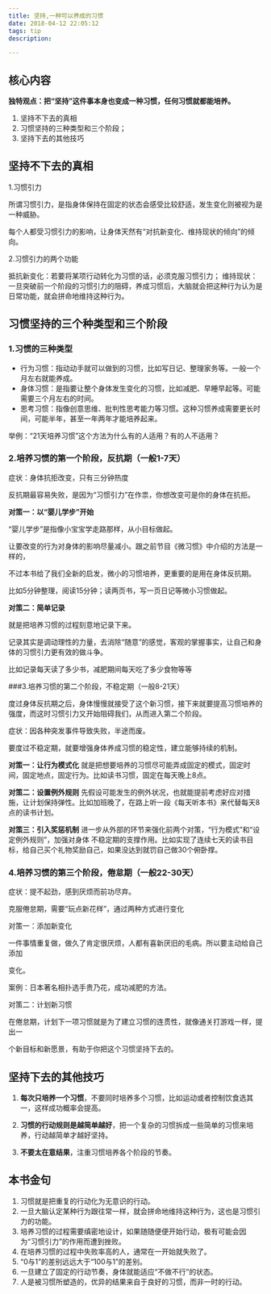 ```yaml
---
title: 坚持,一种可以养成的习惯
date: 2018-04-12 22:05:12
tags: tip
description: 

---
```



## 核心内容

**独特观点：把“坚持”这件事本身也变成一种习惯，任何习惯就都能培养。**

1. 坚持不下去的真相
2. 习惯坚持的三种类型和三个阶段；
3. 坚持下去的其他技巧

## 坚持不下去的真相
1.习惯引力

所谓习惯引力，是指身体保持在固定的状态会感受比较舒适，发生变化则被视为是一种威胁。

每个人都受习惯引力的影响，让身体天然有“对抗新变化、维持现状的倾向”的倾向。

2.习惯引力的两个功能

抵抗新变化：若要将某项行动转化为习惯的话，必须克服习惯引力； 维持现状：一旦突破前一个阶段的习惯引力的阻碍，养成习惯后，大脑就会把这种行为认为是日常功能，就会拼命地维持这种行为。

## 习惯坚持的三个种类型和三个阶段
### 1.习惯的三种类型
- 行为习惯：指动动手就可以做到的习惯，比如写日记、整理家务等。一般一个月左右就能养成。
- 身体习惯：是指要让整个身体发生变化的习惯，比如减肥、早睡早起等。可能需要三个月左右的时间。
- 思考习惯：指像创意思维、批判性思考能力等习惯。这种习惯养成需要更长时间，可能半年，甚至一年两年才能培养起来。

举例：“21天培养习惯”这个方法为什么有的人适用？有的人不适用？

### 2.培养习惯的第一个阶段，反抗期（一般1-7天）

 症状：身体抗拒改变，只有三分钟热度

反抗期最容易失败，是因为“习惯引力”在作祟，你想改变可是你的身体在抗拒。

**对策一：以“婴儿学步”开始**

“婴儿学步”是指像小宝宝学走路那样，从小目标做起。

让要改变的行为对身体的影响尽量减小。跟之前节目《微习惯》中介绍的方法是一样的，

不过本书给了我们全新的启发，微小的习惯培养，更重要的是用在身体反抗期。

比如5分钟整理，阅读15分钟；读两页书，写一页日记等微小习惯做起。

**对策二：简单记录**

就是把培养习惯的过程刻意地记录下来。

记录其实是调动理性的力量，去消除“随意”的感觉，客观的掌握事实，让自己和身体的习惯引力更有效的做斗争。

比如记录每天读了多少书，减肥期间每天吃了多少食物等等

###3.培养习惯的第二个阶段，不稳定期（一般8-21天）

度过身体反抗期之后，身体慢慢就接受了这个新习惯，接下来就要提高习惯培养的强度，而这时习惯引力又开始阻碍我们，从而进入第二个阶段。

症状：因各种突发事件导致失败，半途而废。

要度过不稳定期，就要增强身体养成习惯的稳定性，建立能够持续的机制。

**对策一：让行为模式化**
就是把想要培养的习惯尽可能弄成固定的模式，固定时间，固定地点，固定行为。比如读书习惯，固定在每天晚上8点。

**对策二：设置例外规则**
先假设可能发生的例外状况，也就能提前考虑好应对措施，让计划保持弹性。比如加班晚了，在路上听一段《每天听本书》来代替每天8点的读书计划。

**对策三：引入奖惩机制**
进一步从外部的环节来强化前两个对策，“行为模式”和“设定例外规则”，加强对身体 不稳定期的支撑作用。比如实现了连续七天的读书目标，给自己买个礼物奖励自己，如果没达到就罚自己做30个俯卧撑。

### 4.培养习惯的第三个阶段，倦怠期（一般22-30天）

症状：提不起劲，感到厌烦而前功尽弃。

克服倦怠期，需要“玩点新花样”，通过两种方式进行变化

对策一：添加新变化

一件事情重复做，做久了肯定很厌烦，人都有喜新厌旧的毛病。所以要主动给自己添加

变化。

案例：日本著名相扑选手贵乃花，成功减肥的方法。

对策二：计划新习惯

在倦怠期，计划下一项习惯就是为了建立习惯的连贯性，就像通关打游戏一样，提出一

个新目标和新愿景，有助于你把这个习惯坚持下去的。

## 坚持下去的其他技巧
1. **每次只培养一个习惯**，不要同时培养多个习惯，比如运动或者控制饮食选其一，这样成功概率会提高。

2. **习惯的行动规则是越简单越好**，把一个复杂的习惯拆成一些简单的习惯来培养，行动越简单才越好坚持。
3. **不要太在意结果**，注重习惯培养各个阶段的节奏。


## 本书金句

1. 习惯就是把重复的行动化为无意识的行动。
2. 一旦大脑认定某种行为跟往常一样，就会拼命地维持这种行为，这也是习惯引力的功能。
3. 培养习惯的过程需要缜密地设计，如果随随便便开始行动，极有可能会因为“习惯引力”的作用而遭到挫败。
4. 在培养习惯的过程中失败率高的人，通常在一开始就失败了。
5. “0与1”的差别远远大于“100与1”的差别。
6. 一旦建立了固定的行动节奏，身体就能适应“不做不行”的状态。
7. 人是被习惯所塑造的，优异的结果来自于良好的习惯，而非一时的行动。
